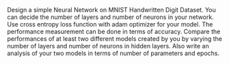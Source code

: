 Design a simple Neural Network on MNIST Handwritten Digit Dataset. You can decide the number of layers and number of neurons in your network. Use cross entropy loss function with adam optimizer for your model. The performance measurement can be done in terms of accuracy. Compare the performances of at least two different models created by you by varying the number of layers and number of neurons in hidden layers. Also write an analysis of your two models in terms of number of parameters and epochs.
